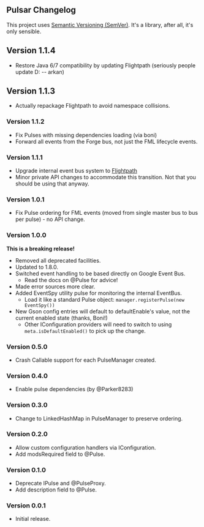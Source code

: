## Pulsar Changelog
This project uses [Semantic Versioning (SemVer)](http://semver.org/). It's a library, after all, it's only sensible.

## Version 1.1.4
- Restore Java 6/7 compatibility by updating Flightpath (seriously people update D: -- arkan)

## Version 1.1.3
- Actually repackage Flightpath to avoid namespace collisions.

### Version 1.1.2
- Fix Pulses with missing dependencies loading (via boni)
- Forward all events from the Forge bus, not just the FML lifecycle events.

### Version 1.1.1
- Upgrade internal event bus system to [Flightpath](https://github.com/Emberwalker/Flightpath)
- Minor private API changes to accommodate this transition. Not that you should be using that anyway.

### Version 1.0.1
- Fix Pulse ordering for FML events (moved from single master bus to bus per pulse) - no API change.

### Version 1.0.0
**This is a breaking release!**
- Removed all deprecated facilities.
- Updated to 1.8.0.
- Switched event handling to be based directly on Google Event Bus.
    - Read the docs on @Pulse for advice!
- Made error sources more clear.
- Added EventSpy utility pulse for monitoring the internal EventBus.
    - Load it like a standard Pulse object: `manager.registerPulse(new EventSpy())`
- New Gson config entries will default to defaultEnable's value, not the current enabled state (thanks, Boni!)
    - Other IConfiguration providers will need to switch to using `meta.isDefaultEnabled()` to pick up the change.

### Version 0.5.0
- Crash Callable support for each PulseManager created.

### Version 0.4.0
- Enable pulse dependencies (by @Parker8283)

### Version 0.3.0
- Change to LinkedHashMap in PulseManager to preserve ordering.

### Version 0.2.0
- Allow custom configuration handlers via IConfiguration.
- Add modsRequired field to @Pulse.

### Version 0.1.0
- Deprecate IPulse and @PulseProxy.
- Add description field to @Pulse.

### Version 0.0.1
- Initial release.
